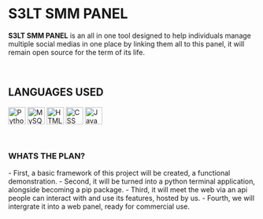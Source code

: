 <h1 align="left"> S3LT SMM PANEL</h1>

<!--
**S3LTDEV/S3LT-SMM-PANEL**

-->


**S3LT SMM PANEL** is an all in one tool designed to help individuals manage multiple social medias in one place by linking them all to this panel, it will remain open source for the term of its life.

<br>

<h2 align="left"> LANGUAGES USED</h1>
<p align="left">
	<img align="center" alt="Python" width="35px" src="https://cdn.jsdelivr.net/npm/programming-languages-logos/src/python/python.png"/>
	<img align="center" alt="MySQL" width="35" src="https://img.icons8.com/color/48/000000/mysql.png"/>
	<img align="center" alt="HTML" width="35" src="https://img.icons8.com/color/48/000000/html-5--v1.png"/>
	<img align="center" alt="CSS" width="35" src="https://img.icons8.com/color/48/000000/css3.png"/>
 	<img align="center" alt="JavaScript" width="35px" src="https://cdn.jsdelivr.net/npm/programming-languages-logos/src/javascript/javascript.png"/>
	
</p>

<br>

<h3 align="left">WHATS THE PLAN?</h3>
</html>
<p align="left">
	- First, a basic framework of this project will be created, a functional demonstration. 
	- Second, it will be turned into a python terminal application, alongside becoming a pip package. 
	- Third, it will meet the web via an api people can interact with and use its features, hosted by us.
	- Fourth, we will intergrate it into a web panel, ready for commercial use.
</p>
